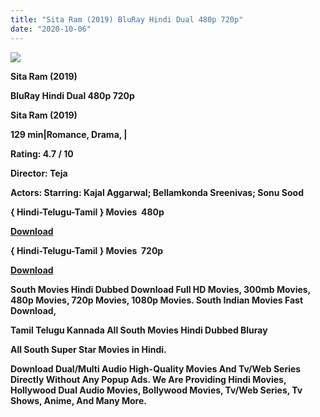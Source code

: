 ```yaml
---
title: "Sita Ram (2019) BluRay Hindi Dual 480p 720p"
date: "2020-10-06"
---
```


[**![](https://1.bp.blogspot.com/-D7_YXkWC0Ws/X0xpaaDwlGI/AAAAAAAAEsE/q6I3e2Am0fICy0qKjHYLhdd4hqF2XtEOgCLcBGAsYHQ/s1600/sitarammovie.webp)**](https://1.bp.blogspot.com/-D7_YXkWC0Ws/X0xpaaDwlGI/AAAAAAAAEsE/q6I3e2Am0fICy0qKjHYLhdd4hqF2XtEOgCLcBGAsYHQ/s1600/sitarammovie.webp)

 **Sita Ram (2019)**

**BluRay Hindi Dual 480p 720p** 

**Sita Ram (2019)**

**129 min|Romance, Drama, |**

**Rating: 4.7 / 10** 

**Director: Teja**

**Actors: Starring: Kajal Aggarwal; Bellamkonda Sreenivas; Sonu Sood**

**{ Hindi-Telugu-Tamil } Movies  480p**

[**Download**](https://bit.ly/3bbN8Bh)

**{ Hindi-Telugu-Tamil } Movies  720p**

[**Download**](https://bit.ly/3gJPlVE)

 **South Movies Hindi Dubbed Download Full HD Movies, 300mb Movies, 480p Movies, 720p Movies, 1080p Movies. South Indian Movies Fast Download,**

**Tamil Telugu Kannada All South Movies Hindi Dubbed Bluray**

**All South Super Star Movies in Hindi.**

**Download Dual/Multi Audio High-Quality Movies And Tv/Web Series Directly Without Any Popup Ads. We Are Providing Hindi Movies, Hollywood Dual Audio Movies, Bollywood Movies, Tv/Web Series, Tv Shows, Anime, And Many More.**

